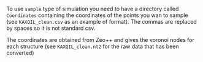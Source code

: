 To use `sample`  type of simulation you need to have a directory called `Coordinates` containing the coordinates of the points you wan to sample (see `KAXQIL_clean.csv` as an example of format). The commas are replaced by spaces so it is not standard csv.

The coordinates are obtained from Zeo++ and gives the voronoi nodes for each structure (see `KAXQIL_clean.nt2` for the raw data that has been converted) 
